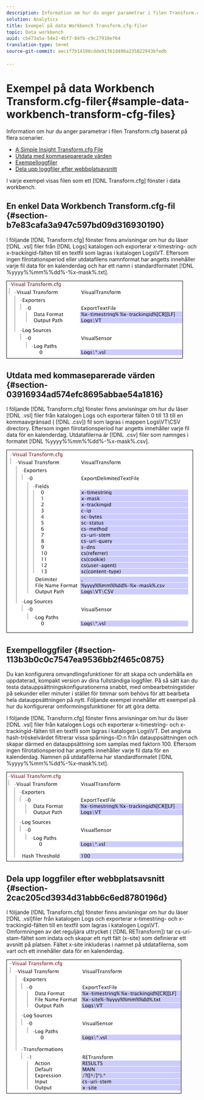 ```yaml
---
description: Information om hur du anger parametrar i filen Transform.cfg baserat på flera scenarier.
solution: Analytics
title: Exempel på data Workbench Transform.cfg-filer
topic: Data workbench
uuid: cb473a5a-54e2-4bf7-84fb-c9c27910ef64
translation-type: tm+mt
source-git-commit: aec1f7b14198cdde91f61d490a235022943bfedb

---
```



# Exempel på data Workbench Transform.cfg-filer{#sample-data-workbench-transform-cfg-files}

Information om hur du anger parametrar i filen Transform.cfg baserat på flera scenarier.

* [A Simple Insight Transform.cfg File](../../../../../home/c-dataset-const-proc/c-transf-func/c-config-files-transf/t-ins-transf-file/c-sample-transf-files.md#section-b7e83cafa3a947c597bd09d316930190)
* [Utdata med kommaseparerade värden](../../../../../home/c-dataset-const-proc/c-transf-func/c-config-files-transf/t-ins-transf-file/c-sample-transf-files.md#section-03916934ad574efc8695abbae54a1816)
* [Exempelloggfiler](../../../../../home/c-dataset-const-proc/c-transf-func/c-config-files-transf/t-ins-transf-file/c-sample-transf-files.md#section-113b3b0c0c7547ea9536bb2f465c0875)
* [Dela upp loggfiler efter webbplatsavsnitt](../../../../../home/c-dataset-const-proc/c-transf-func/c-config-files-transf/t-ins-transf-file/c-sample-transf-files.md#section-2cac205cd3934d31abb6c6ed8780196d)

I varje exempel visas filen som ett [!DNL Transform.cfg] fönster i data workbench.

## En enkel Data Workbench Transform.cfg-fil {#section-b7e83cafa3a947c597bd09d316930190}

I följande [!DNL Transform.cfg] fönster finns anvisningar om hur du läser [!DNL .vsl] filer från [!DNL Logs] katalogen och exporterar x-timestring- och x-trackingid-fälten till en textfil som lagras i katalogen Logs\VT. Eftersom ingen filrotationsperiod eller utdatafilens namnformat har angetts innehåller varje fil data för en kalenderdag och har ett namn i standardformatet [!DNL %yyyy%%mm%%dd%-%x-mask%.txt].

![](assets/cfg_VisualTransform_SimpleExample.png)

## Utdata med kommaseparerade värden {#section-03916934ad574efc8695abbae54a1816}

I följande [!DNL Transform.cfg] fönster finns anvisningar om hur du läser [!DNL .vsl] filer från katalogen Logs och exporterar fälten 0 till 13 till en kommaavgränsad ( [!DNL .csv]) fil som lagras i mappen Logs\VT\CSV directory. Eftersom ingen filrotationsperiod har angetts innehåller varje fil data för en kalenderdag. Utdatafilerna är [!DNL .csv] filer som namnges i formatet [!DNL %yyyy%%mm%%dd%-%x-mask%.csv].

![](assets/cfg_VisualTransform_CSVExample.png)

## Exempelloggfiler {#section-113b3b0c0c7547ea9536bb2f465c0875}

Du kan konfigurera omvandlingsfunktioner för att skapa och underhålla en uppdaterad, kompakt version av dina fullständiga loggfiler. På så sätt kan du testa datauppsättningskonfigurationerna snabbt, med ombearbetningstider på sekunder eller minuter i stället för timmar som behövs för att bearbeta hela datauppsättningen på nytt. Följande exempel innehåller ett exempel på hur du konfigurerar omformningsfunktioner för att göra detta.

I följande [!DNL Transform.cfg] fönster finns anvisningar om hur du läser [!DNL .vsl] filer från katalogen Logs och exporterar x-timestring- och x-trackingid-fälten till en textfil som lagras i katalogen Logs\VT. Det angivna hash-tröskelvärdet filtrerar vissa spårnings-ID:n från datauppsättningen och skapar därmed en datauppsättning som samplas med faktorn 100. Eftersom ingen filrotationsperiod har angetts innehåller varje fil data för en kalenderdag. Namnen på utdatafilerna har standardformatet [!DNL %yyyy%%mm%%dd%-%x-mask%.txt].

![](assets/cfg_VisualTransform_SampledExample.png)

## Dela upp loggfiler efter webbplatsavsnitt {#section-2cac205cd3934d31abb6c6ed8780196d}

I följande [!DNL Transform.cfg] fönster finns anvisningar om hur du läser [!DNL .vsl]filer från katalogen Logs och exporterar x-timestring- och x-trackingid-fälten till en textfil som lagras i katalogen Logs\VT. Omformningen av det reguljära uttrycket ( [!DNL RETransform]) tar cs-uri-stam-fältet som indata och skapar ett nytt fält (x-site) som definierar ett avsnitt på platsen. Fältet x-site inkluderas i namnet på utdatafilerna, som vart och ett innehåller data för en kalenderdag.

![](assets/cfg_VisualTransform_SplittingExample.png)

